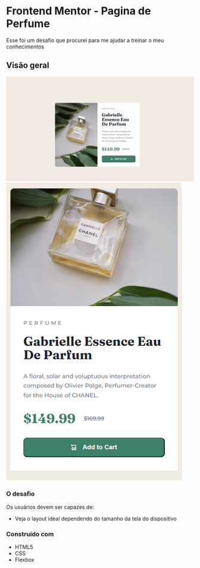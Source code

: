 # Frontend Mentor - Pagina de Perfume

Esse foi um desafio que procurei para me ajudar a treinar o meu conhecimentos

## Visão geral

<img src="src\images\Gif-pagina-Perfume.gif">

<img src="src\images\Perfume-mobile.png">

### O desafio

Os usuários devem ser capazes de:

- Veja o layout ideal dependendo do tamanho da tela do dispositivo



### Construído com

- HTML5 
- CSS
- Flexbox
